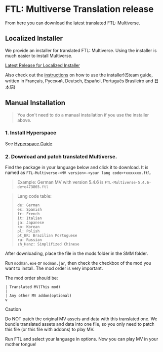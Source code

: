 # FTL: Multiverse Translation release
From here you can download the latest translated FTL: Multiverse. 

## Localized Installer
We provide an installer for translated FTL: Multiverse.  Using the installer is much easier to install Multiverse.

[Latest Release for Localized Installer](https://github.com/ftl-mv-translation/mvinstaller/releases/latest)

Also check out the [instructions](https://steamcommunity.com/sharedfiles/filedetails/?id=3252627639) on how to use the installer!(Steam guide, written in Français, Русский, Deutsch, Español, Português Brasileiro and 日本語)

## Manual Installation
> You don't need to do a manual installation if you use the installer above.

### 1. Install Hyperspace
See [Hyperspace Guide](https://ftl-hyperspace.github.io/FTL-Hyperspace/#installation)
### 2. Download and patch translated Multiverse.
Find the package in your language below and click it to download. It is named as `FTL-Multiverse-<MV version>-<your lang code>+xxxxxxx.ftl`.

> Example: German MV with version 5.4.6 is  `FTL-Multiverse-5.4.6-de+e473865.ftl`

> Lang code table:
> 
> ```
> de: German
> es: Spanish
> fr: French
> it: Italian
> ja: Japanese
> ko: Korean
> pl: Polish
> pt_BR: Brazilian Portuguese
> ru: Russian
> zh_Hanz: Simplifized Chinese
> ```

After downloading, place the file in the mods folder in the SMM folder.

Run `modman.exe` or `modman.jar`, then check the checkbox of the mod you want to install. The mod order is very important.

The mod order should be:
```
| Translated MV(This mod)
|
| Any other MV addon(optional)
v
```

> [!CAUTION]
> Do NOT patch the original MV assets and data with this translated one. We bundle translated assets and data into one file, so you only need to patch this file (or this file with addons) to play MV.

Run FTL and select your language in options. Now you can play MV in your mother tongue!
